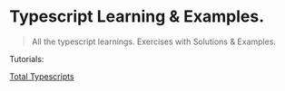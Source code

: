# Typescript Learning & Examples.

> All the typescript learnings.
> Exercises with Solutions & Examples.


Tutorials:

[Total Typescripts](https://www.totaltypescript.com/tutorials)